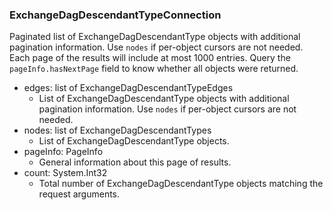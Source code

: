 ### ExchangeDagDescendantTypeConnection
Paginated list of ExchangeDagDescendantType objects with additional pagination information. Use `nodes` if per-object cursors are not needed. Each page of the results will include at most 1000 entries. Query the `pageInfo.hasNextPage` field to know whether all objects were returned.

- edges: list of ExchangeDagDescendantTypeEdges
  - List of ExchangeDagDescendantType objects with additional pagination information. Use `nodes` if per-object cursors are not needed.
- nodes: list of ExchangeDagDescendantTypes
  - List of ExchangeDagDescendantType objects.
- pageInfo: PageInfo
  - General information about this page of results.
- count: System.Int32
  - Total number of ExchangeDagDescendantType objects matching the request arguments.
